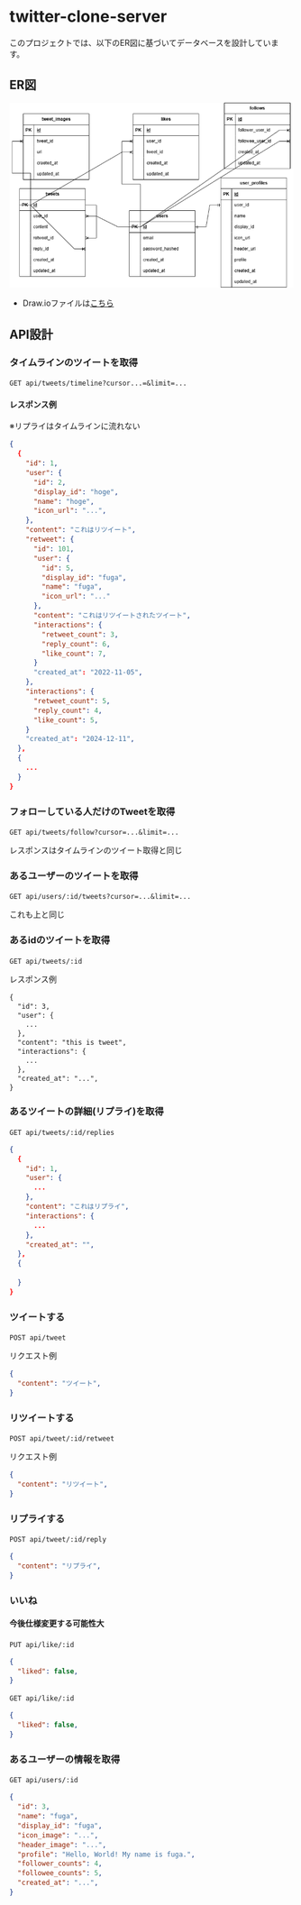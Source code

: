 # twitter-clone-server

このプロジェクトでは、以下のER図に基づいてデータベースを設計しています。

## ER図
![ER Diagram](./docs/twitter-clone-ER.png)

- Draw.ioファイルは[こちら](./docs/twitter-clone-ER.png)

## API設計

### タイムラインのツイートを取得
`GET api/tweets/timeline?cursor...=&limit=...`
#### レスポンス例
※リプライはタイムラインに流れない
```json
{
  {
    "id": 1,
    "user": {
      "id": 2,
      "display_id": "hoge",
      "name": "hoge",
      "icon_url": "...",
    },
    "content": "これはリツイート",
    "retweet": {
      "id": 101,
      "user": {
        "id": 5,
        "display_id": "fuga",
        "name": "fuga",
        "icon_url": "..."
      },
      "content": "これはリツイートされたツイート",
      "interactions": {
        "retweet_count": 3,
        "reply_count": 6,
        "like_count": 7,
      }
      "created_at": "2022-11-05",
    },
    "interactions": {
      "retweet_count": 5,
      "reply_count": 4,
      "like_count": 5,
    }
    "created_at": "2024-12-11",
  },
  {
    ...
  }
}
```

### フォローしている人だけのTweetを取得
`GET api/tweets/follow?cursor=...&limit=...`

レスポンスはタイムラインのツイート取得と同じ

### あるユーザーのツイートを取得
`GET api/users/:id/tweets?cursor=...&limit=...`

これも上と同じ

### あるidのツイートを取得
`GET api/tweets/:id`

レスポンス例
```
{
  "id": 3,
  "user": {
    ...
  },
  "content": "this is tweet",
  "interactions": {
    ...
  },
  "created_at": "...",
}
```

### あるツイートの詳細(リプライ)を取得
`GET api/tweets/:id/replies`
```json
{
  {
    "id": 1,
    "user": {
      ...
    },
    "content": "これはリプライ",
    "interactions": {
      ...
    },
    "created_at": "",
  },
  {

  }
}
```

### ツイートする
`POST api/tweet`

リクエスト例
```json
{
  "content": "ツイート",
}
```

### リツイートする
`POST api/tweet/:id/retweet`

リクエスト例
```json
{
  "content": "リツイート",
}
```

### リプライする
`POST api/tweet/:id/reply`

```json
{
  "content": "リプライ",
}
```

### いいね
#### 今後仕様変更する可能性大

`PUT api/like/:id`

```json
{
  "liked": false,
}
```

`GET api/like/:id`
```json
{
  "liked": false,
}
```

### あるユーザーの情報を取得
`GET api/users/:id`

```json
{
  "id": 3,
  "name": "fuga",
  "display_id": "fuga",
  "icon_image": "...",
  "header_image": "...",
  "profile": "Hello, World! My name is fuga.",
  "follower_counts": 4,
  "followee_counts": 5,
  "created_at": "...",
}
```
